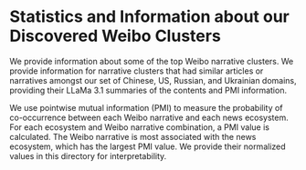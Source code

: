 # Statistics and Information about our Discovered Weibo Clusters

We provide information about some of the top Weibo narrative clusters. We provide information for narrative clusters that had similar articles or narratives amongst our set of Chinese, US, Russian, and Ukrainian domains, providing their  LLaMa 3.1 summaries of the contents and PMI information.

We use pointwise mutual information (PMI) to measure the probability of co-occurrence between each Weibo narrative and each news ecosystem. For each ecosystem and Weibo narrative combination, a PMI value is calculated. The Weibo narrative is most associated with the news ecosystem, which has the largest PMI value. We provide their normalized values in this directory for interpretability.
